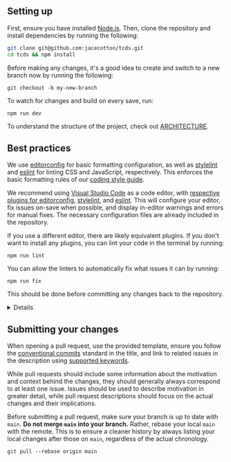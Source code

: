 ## Setting up

First, ensure you have installed [Node.js](https://nodejs.org/). Then, clone the repository and install dependencies by running the following:

```bash
git clone git@github.com:jacecotton/tcds.git
cd tcds && npm install
```

Before making any changes, it's a good idea to create and switch to a new branch now by running the following:

```
git checkout -b my-new-branch
```

To watch for changes and build on every save, run:

```bash
npm run dev
```

To understand the structure of the project, check out [ARCHITECTURE](ARCHITECTURE.md).

## Best practices

We use [editorconfig](https://editorconfig.org/) for basic formatting configuration, as well as [stylelint](https://stylelint.io/) and [eslint](https://eslint.org/) for linting CSS and JavaScript, respectively. This enforces the basic formatting rules of our [coding style guide](https://tcds.herokuapp.com/style-guide).

We recommend using [Visual Studio Code](https://code.visualstudio.com/) as a code editor, with [respective plugins for editorconfig](https://marketplace.visualstudio.com/items?itemName=EditorConfig.EditorConfig), [stylelint](https://marketplace.visualstudio.com/items?itemName=stylelint.vscode-stylelint), and [eslint](https://marketplace.visualstudio.com/items?itemName=dbaeumer.vscode-eslint). This will configure your editor, fix issues on-save when possible, and display in-editor warnings and errors for manual fixes. The necessary configuration files are already included in the repository.

If you use a different editor, there are likely equivalent plugins. If you don't want to install any plugins, you can lint your code in the terminal by running:

```
npm run lint
```

You can allow the linters to automatically fix what issues it can by running:

```
npm run fix
```

This should be done before committing any changes back to the repository.

<details>
<summary>Details</summary>

You can lint and fix granularly by specifying `styles` or `scripts`:
* `lint:styles`
* `lint:scripts`
* `fix:styles`
* `fix:scripts`
</details>

## Submitting your changes

When opening a pull request, use the provided template, ensure you follow the [conventional commits](https://www.conventionalcommits.org/en/v1.0.0/) standard in the title, and link to related issues in the description using [supported keywords](https://docs.github.com/en/issues/tracking-your-work-with-issues/linking-a-pull-request-to-an-issue).

While pull requests should include some information about the motivation and context behind the changes, they should generally always correspond to at least one issue. Issues should be used to describe motivation in greater detail, while pull request descriptions should focus on the actual changes and their implications.

Before submitting a pull request, make sure your branch is up to date with `main`. **Do not merge `main` into your branch.** Rather, rebase your local `main` with the remote. This is to ensure a cleaner history by always listing your local changes after those on `main`, regardless of the actual chronology.

```
git pull --rebase origin main
```
